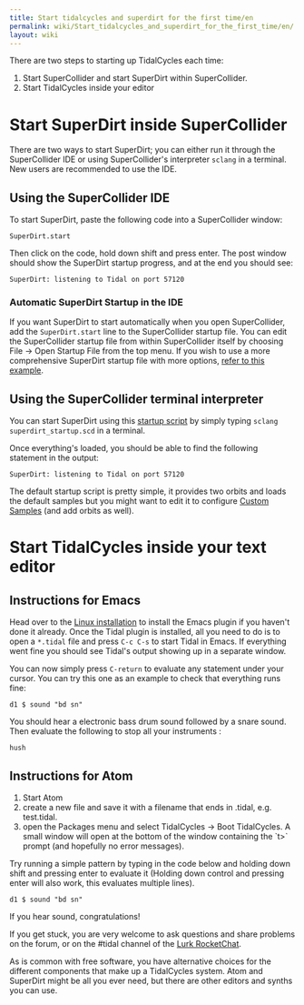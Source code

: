 ```yaml
---
title: Start tidalcycles and superdirt for the first time/en
permalink: wiki/Start_tidalcycles_and_superdirt_for_the_first_time/en/
layout: wiki
---
```


<languages /> There are two steps to starting up TidalCycles each time:

1.  Start SuperCollider and start SuperDirt within SuperCollider.
2.  Start TidalCycles inside your editor

# Start SuperDirt inside SuperCollider

There are two ways to start SuperDirt; you can either run it through the
SuperCollider IDE or using SuperCollider's interpreter `sclang` in a
terminal. New users are recommended to use the IDE.

## Using the SuperCollider IDE

To start SuperDirt, paste the following code into a SuperCollider
window:

`SuperDirt.start`

Then click on the code, hold down shift and press enter. The post window
should show the SuperDirt startup progress, and at the end you should
see:

`SuperDirt: listening to Tidal on port 57120`

### Automatic SuperDirt Startup in the IDE

If you want SuperDirt to start automatically when you open
SuperCollider, add the `SuperDirt.start` line to the SuperCollider
startup file. You can edit the SuperCollider startup file from within
SuperCollider itself by choosing File -&gt; Open Startup File from the
top menu. If you wish to use a more comprehensive SuperDirt startup file
with more options, [refer to this
example](https://github.com/musikinformatik/SuperDirt/blob/master/superdirt_startup.scd).

## Using the SuperCollider terminal interpreter

You can start SuperDirt using this [startup
script](https://raw.githubusercontent.com/musikinformatik/SuperDirt/develop/superdirt_startup.scd)
by simply typing `sclang superdirt_startup.scd` in a terminal.

Once everything's loaded, you should be able to find the following
statement in the output:

`SuperDirt: listening to Tidal on port 57120`

The default startup script is pretty simple, it provides two orbits and
loads the default samples but you might want to edit it to configure
[Custom Samples](/wiki/Custom_Samples "wikilink") (and add orbits as well).

# Start TidalCycles inside your text editor

## Instructions for Emacs

Head over to the [Linux installation](/wiki/Linux_installation "wikilink") to
install the Emacs plugin if you haven't done it already. Once the Tidal
plugin is installed, all you need to do is to open a `*.tidal` file and
press `C-c C-s` to start Tidal in Emacs. If everything went fine you
should see Tidal's output showing up in a separate window.

You can now simply press `C-return` to evaluate any statement under your
cursor. You can try this one as an example to check that everything runs
fine:

`d1 $ sound "bd sn"`

You should hear a electronic bass drum sound followed by a snare sound.
Then evaluate the following to stop all your instruments :

`hush`

## Instructions for Atom

1.  Start Atom
2.  create a new file and save it with a filename that ends in .tidal,
    e.g. test.tidal.
3.  open the Packages menu and select TidalCycles -&gt; Boot
    TidalCycles. A small window will open at the bottom of the window
    containing the \`t&gt;\` prompt (and hopefully no error messages).

Try running a simple pattern by typing in the code below and holding
down shift and pressing enter to evaluate it (Holding down control and
pressing enter will also work, this evaluates multiple lines).

`d1 $ sound "bd sn"`

If you hear sound, congratulations!

If you get stuck, you are very welcome to ask questions and share
problems on the forum, or on the \#tidal channel of the [Lurk
RocketChat](https://talk.lurk.org/channel/tidal).

As is common with free software, you have alternative choices for the
different components that make up a TidalCycles system. Atom and
SuperDirt might be all you ever need, but there are other editors and
synths you can use.

